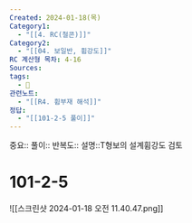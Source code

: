 ```yaml
---
Created: 2024-01-18(목)
Category1:
  - "[[4. RC(철콘)]]"
Category2:
  - "[[04. 보일반, 휨강도]]"
RC 계산형 목차: 4-16
Sources: 
tags:
  - 🧮
관련노트:
  - "[[R4. 휨부재 해석]]"
정답:
  - "[[101-2-5 풀이]]"
---
```

중요::
풀이::
반복도::
설명::T형보의 설계휨강도 검토


#  101-2-5

![[스크린샷 2024-01-18 오전 11.40.47.png]]